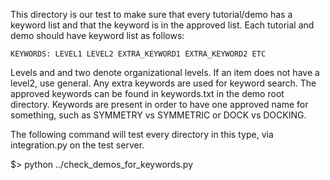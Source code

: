This directory is our test to make sure that every tutorial/demo has a keyword list and that the keyword is in the approved list.
Each tutorial and demo should have keyword list as follows:

	KEYWORDS: LEVEL1 LEVEL2 EXTRA_KEYWORD1 EXTRA_KEYWORD2 ETC

Levels and and two denote organizational levels.  If an item does not have a level2, use general.  Any extra keywords are used for keyword search.
The approved keywords can be found in keywords.txt in the demo root directory.  Keywords are present in order to have one approved name for something, such as SYMMETRY vs SYMMETRIC or DOCK vs DOCKING.  

The following command will test every directory in this type, via integration.py on the test server.

$> python ../check_demos_for_keywords.py 